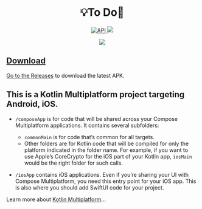 <h1 align="center">💡To Do📝</h1>

<p align="center">
  <a href="https://android-arsenal.com/api?level=26"><img alt="API" src="https://img.shields.io/badge/API-26%2B-brightgreen.svg?style=flat"/>
    <a href="https://github.com/normss/MovieCatalogApp/releases"><img src="https://img.shields.io/badge/APK-Universal-044d29.svg?logo=android"/>
</p>

<p align="center">
  <a href = "https://normno.ru/"><img src="https://github.com/user-attachments/assets/2228bb35-bfe6-45dd-a767-7d13808dee37">
</p>

## Download
Go to the [Releases](https://github.com/normss/MovieCatalogApp/releases) to download the latest APK.

## This is a Kotlin Multiplatform project targeting Android, iOS.

* `/composeApp` is for code that will be shared across your Compose Multiplatform applications.
  It contains several subfolders:
  - `commonMain` is for code that’s common for all targets.
  - Other folders are for Kotlin code that will be compiled for only the platform indicated in the folder name.
    For example, if you want to use Apple’s CoreCrypto for the iOS part of your Kotlin app,
    `iosMain` would be the right folder for such calls.

* `/iosApp` contains iOS applications. Even if you’re sharing your UI with Compose Multiplatform, 
  you need this entry point for your iOS app. This is also where you should add SwiftUI code for your project.


Learn more about [Kotlin Multiplatform](https://www.jetbrains.com/help/kotlin-multiplatform-dev/get-started.html)…
